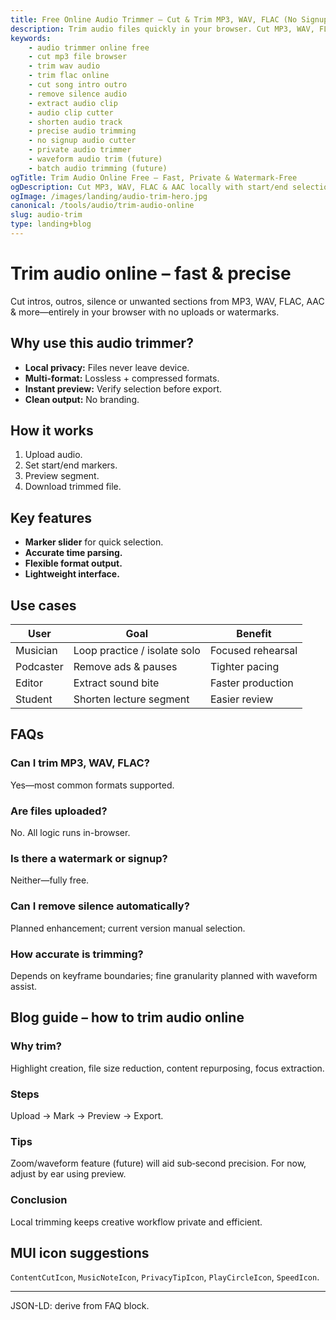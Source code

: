 ```yaml
---
title: Free Online Audio Trimmer – Cut & Trim MP3, WAV, FLAC (No Signup)
description: Trim audio files quickly in your browser. Cut MP3, WAV, FLAC, AAC, OGG & more with precise in/out selection. No uploads, no watermark.
keywords:
	- audio trimmer online free
	- cut mp3 file browser
	- trim wav audio
	- trim flac online
	- cut song intro outro
	- remove silence audio
	- extract audio clip
	- audio clip cutter
	- shorten audio track
	- precise audio trimming
	- no signup audio cutter
	- private audio trimmer
	- waveform audio trim (future)
	- batch audio trimming (future)
ogTitle: Trim Audio Online Free – Fast, Private & Watermark-Free
ogDescription: Cut MP3, WAV, FLAC & AAC locally with start/end selection. Free, private, watermark‑free.
ogImage: /images/landing/audio-trim-hero.jpg
canonical: /tools/audio/trim-audio-online
slug: audio-trim
type: landing+blog
---
```


# Trim audio online – fast & precise

Cut intros, outros, silence or unwanted sections from MP3, WAV, FLAC, AAC & more—entirely in your browser with no uploads or watermarks.

## Why use this audio trimmer?
- **Local privacy:** Files never leave device.  
- **Multi-format:** Lossless + compressed formats.  
- **Instant preview:** Verify selection before export.  
- **Clean output:** No branding.  

## How it works
1. Upload audio.  
2. Set start/end markers.  
3. Preview segment.  
4. Download trimmed file.  

## Key features
- **Marker slider** for quick selection.  
- **Accurate time parsing.**  
- **Flexible format output.**  
- **Lightweight interface.**  

## Use cases
| User | Goal | Benefit |
| ---- | ---- | ------- |
| Musician | Loop practice / isolate solo | Focused rehearsal |
| Podcaster | Remove ads & pauses | Tighter pacing |
| Editor | Extract sound bite | Faster production |
| Student | Shorten lecture segment | Easier review |

## FAQs
### Can I trim MP3, WAV, FLAC?
Yes—most common formats supported.

### Are files uploaded?
No. All logic runs in-browser.

### Is there a watermark or signup?
Neither—fully free.

### Can I remove silence automatically?
Planned enhancement; current version manual selection.

### How accurate is trimming?
Depends on keyframe boundaries; fine granularity planned with waveform assist.

## Blog guide – how to trim audio online
### Why trim?
Highlight creation, file size reduction, content repurposing, focus extraction.

### Steps
Upload → Mark → Preview → Export.

### Tips
Zoom/waveform feature (future) will aid sub‑second precision. For now, adjust by ear using preview.

### Conclusion
Local trimming keeps creative workflow private and efficient.

## MUI icon suggestions
`ContentCutIcon`, `MusicNoteIcon`, `PrivacyTipIcon`, `PlayCircleIcon`, `SpeedIcon`.

---
JSON-LD: derive from FAQ block.

